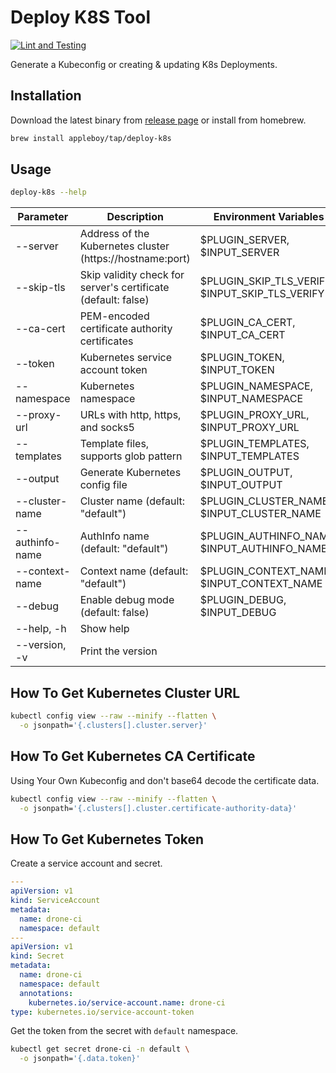 # Deploy K8S Tool

[![Lint and Testing](https://github.com/appleboy/deploy-k8s/actions/workflows/lint.yml/badge.svg?branch=main)](https://github.com/appleboy/deploy-k8s/actions/workflows/lint.yml)

Generate a Kubeconfig or creating & updating K8s Deployments.

## Installation

Download the latest binary from [release page][1] or install from homebrew.

```sh
brew install appleboy/tap/deploy-k8s
```

[1]: https://github.com/appleboy/deploy-k8s/releases

## Usage

```sh
deploy-k8s --help
```

| Parameter           | Description                                                   | Environment Variables                       |
|---------------------|---------------------------------------------------------------|---------------------------------------------|
| --server            | Address of the Kubernetes cluster (https://hostname:port)      | $PLUGIN_SERVER, $INPUT_SERVER               |
| --skip-tls          | Skip validity check for server's certificate (default: false)   | $PLUGIN_SKIP_TLS_VERIFY, $INPUT_SKIP_TLS_VERIFY |
| --ca-cert           | PEM-encoded certificate authority certificates                 | $PLUGIN_CA_CERT, $INPUT_CA_CERT             |
| --token             | Kubernetes service account token                               | $PLUGIN_TOKEN, $INPUT_TOKEN                 |
| --namespace         | Kubernetes namespace                                           | $PLUGIN_NAMESPACE, $INPUT_NAMESPACE         |
| --proxy-url         | URLs with http, https, and socks5                              | $PLUGIN_PROXY_URL, $INPUT_PROXY_URL         |
| --templates         | Template files, supports glob pattern                          | $PLUGIN_TEMPLATES, $INPUT_TEMPLATES         |
| --output            | Generate Kubernetes config file                                | $PLUGIN_OUTPUT, $INPUT_OUTPUT               |
| --cluster-name      | Cluster name (default: "default")                              | $PLUGIN_CLUSTER_NAME, $INPUT_CLUSTER_NAME   |
| --authinfo-name     | AuthInfo name (default: "default")                             | $PLUGIN_AUTHINFO_NAME, $INPUT_AUTHINFO_NAME |
| --context-name      | Context name (default: "default")                              | $PLUGIN_CONTEXT_NAME, $INPUT_CONTEXT_NAME   |
| --debug             | Enable debug mode (default: false)                             | $PLUGIN_DEBUG, $INPUT_DEBUG                 |
| --help, -h          | Show help                                                     |                                             |
| --version, -v       | Print the version                                             |                                             |

## How To Get Kubernetes Cluster URL

```sh
kubectl config view --raw --minify --flatten \
  -o jsonpath='{.clusters[].cluster.server}'
```

## How To Get Kubernetes CA Certificate

Using Your Own Kubeconfig and don't base64 decode the certificate data.

```sh
kubectl config view --raw --minify --flatten \
  -o jsonpath='{.clusters[].cluster.certificate-authority-data}'
```

## How To Get Kubernetes Token

Create a service account and secret.

```yaml
---
apiVersion: v1
kind: ServiceAccount
metadata:
  name: drone-ci
  namespace: default
---
apiVersion: v1
kind: Secret
metadata:
  name: drone-ci
  namespace: default
  annotations:
    kubernetes.io/service-account.name: drone-ci
type: kubernetes.io/service-account-token
```

Get the token from the secret with `default` namespace.

```sh
kubectl get secret drone-ci -n default \
  -o jsonpath='{.data.token}'
```
